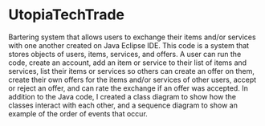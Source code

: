 # UtopiaTechTrade
Bartering system that allows users to exchange their items and/or services with one another created on Java Eclipse IDE.
This code is a system that stores objects of users, items, services, and offers. A user can run the code, create an account, add an item or service to their list of items and services, list their items or services so others can create an offer on them, create their own offers for the items and/or services of other users, accept or reject an offer, and can rate the exchange if an offer was accepted. In addition to the Java code, I created a class diagram to show how the classes interact with each other, and a sequence diagram to show an example of the order of events that occur.
